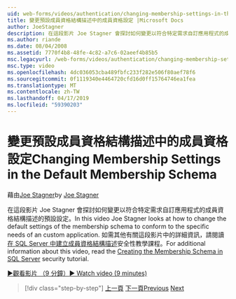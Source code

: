 ```yaml
---
uid: web-forms/videos/authentication/changing-membership-settings-in-the-default-membership-schema
title: 變更預設成員資格結構描述中的成員資格設定 |Microsoft Docs
author: JoeStagner
description: 在這段影片 Joe Stagner 會探討如何變更以符合特定需求自訂應用程式的成員資格結構描述的預設設定。 如需...
ms.author: riande
ms.date: 08/04/2008
ms.assetid: 7770f4b8-48fe-4c82-a7c6-02aeef4b85b5
msc.legacyurl: /web-forms/videos/authentication/changing-membership-settings-in-the-default-membership-schema
msc.type: video
ms.openlocfilehash: 4dc036053cba489fbfc233f282e506f80aef78f6
ms.sourcegitcommit: 0f1119340e4464720cfd16d0ff15764746ea1fea
ms.translationtype: MT
ms.contentlocale: zh-TW
ms.lasthandoff: 04/17/2019
ms.locfileid: "59390203"
---
```

# <a name="changing-membership-settings-in-the-default-membership-schema"></a><span data-ttu-id="2aafa-104">變更預設成員資格結構描述中的成員資格設定</span><span class="sxs-lookup"><span data-stu-id="2aafa-104">Changing Membership Settings in the Default Membership Schema</span></span>

<span data-ttu-id="2aafa-105">藉由[Joe Stagner](https://github.com/JoeStagner)</span><span class="sxs-lookup"><span data-stu-id="2aafa-105">by [Joe Stagner](https://github.com/JoeStagner)</span></span>

<span data-ttu-id="2aafa-106">在這段影片 Joe Stagner 會探討如何變更以符合特定需求自訂應用程式的成員資格結構描述的預設設定。</span><span class="sxs-lookup"><span data-stu-id="2aafa-106">In this video Joe Stagner looks at how to change the default settings of the membership schema to conform to the specific needs of an custom application.</span></span> <span data-ttu-id="2aafa-107">如需其他有關這段影片中的詳細資訊，請閱讀[在 SQL Server 中建立成員資格結構描述](../../overview/older-versions-security/membership/creating-the-membership-schema-in-sql-server-vb.md)安全性教學課程。</span><span class="sxs-lookup"><span data-stu-id="2aafa-107">For additional information about this video, read the [Creating the Membership Schema in SQL Server](../../overview/older-versions-security/membership/creating-the-membership-schema-in-sql-server-vb.md) security tutorial.</span></span>

[<span data-ttu-id="2aafa-108">&#9654;觀看影片 （9 分鐘）</span><span class="sxs-lookup"><span data-stu-id="2aafa-108">&#9654; Watch video (9 minutes)</span></span>](https://channel9.msdn.com/Blogs/ASP-NET-Site-Videos/changing-membership-settings-in-the-default-membership-schema)

> [!div class="step-by-step"]
> <span data-ttu-id="2aafa-109">[上一頁](configuring-sql-to-work-with-membership-schemas.md)
> [下一頁](creating-user-accounts-with-the-create-user-wizard.md)</span><span class="sxs-lookup"><span data-stu-id="2aafa-109">[Previous](configuring-sql-to-work-with-membership-schemas.md)
[Next](creating-user-accounts-with-the-create-user-wizard.md)</span></span>
